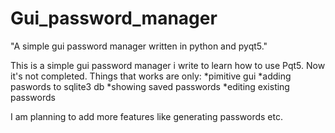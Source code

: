 # Gui_password_manager
"A simple gui password manager written in python and pyqt5."

This is a simple gui password manager i write to learn how to use Pqt5.
Now it's not completed. Things that works are only:
*pimitive gui
*adding paswords to sqlite3 db
*showing saved passwords
*editing existing passwords

I am planning to add more features like generating passwords etc.
